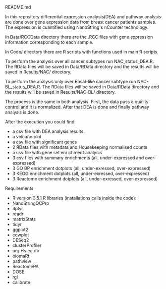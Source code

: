 README.md

In this repository differential expression analysis(DEA) and pathway analysis are done over gene expression data from breast cancer patients samples. 
The expression is cuantified using NanoString's nCounter technology.

In Data/RCCData directory there are the .RCC files with gene expression information corresponding to each sample.

In Code/ directory there are R scripts with functions used in main R scripts.

To perform the analysis over all cancer subtypes run NAC_status_DEA.R. The RData files will be saved in Data/RData directory and the results will be saved in Results/NAC/ directory.

To perform the analysis only over Basal-like cancer subtype run NAC-BL_status_DEA.R. The RData files will be saved in Data/RData directory and the results will be saved in Results/NAC-BL/ directory.

The process is the same in both analysis. First, the data pass a quality control and it is normalized. After that DEA is done and finally pathway analysis is done.

After the execution you could find:
- a csv file with DEA analysis results.
- a volcano plot
- a csv file with significant genes
- 2 RData files with metadata and Housekeeping normalised counts
- a csv file with gene set enrichment analysis
- 3 csv files with summary enrichments (all, under-expressed and over-expressed)
- 3 GO BP enrichment dotplots (all, under-exressed, over-expressed)
- 3 KEGG enrichment dotplots (all, under-exressed, over-expressed)
- 3 Reactome enrichment dotplots (all, under-exressed, over-expressed)

Requirements:
- R version 3.5.1
R libraries (installations calls inside the code):
- NanoStringQCPro
- dplyr
- readr
- matrixStats
- tidyr
- ggplot2
- cowplot
- DESeq2
- clusterProfiler
- org.Hs.eg.db
- biomaRt
- pathview
- ReactomePA
- DOSE
- rgl
- calibrate
